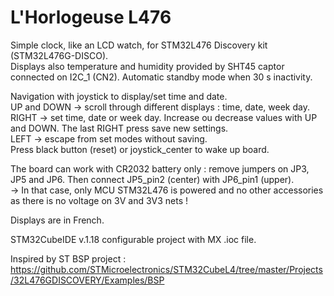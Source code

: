 # L'Horlogeuse L476

 Simple clock, like an LCD watch, for STM32L476 Discovery kit (STM32L476G-DISCO).  
 Displays also temperature and humidity provided by SHT45 captor connected on I2C_1 (CN2).
 Automatic standby mode when 30 s inactivity.  
 
 Navigation with joystick to display/set time and date.  
 UP and DOWN -> scroll through different displays : time, date, week day.  
 RIGHT -> set time, date or week day. Increase ou decrease values with UP and DOWN. The last RIGHT press save new settings.   
 LEFT -> escape from set modes without saving.  
 Press black button (reset) or joystick_center to wake up board.
 
 The board can work with CR2032 battery only : remove jumpers on JP3, JP5 and JP6. Then connect JP5_pin2 (center) with JP6_pin1 (upper).  
  -> In that case, only MCU STM32L476 is powered and no other accessories as there is no voltage on 3V and 3V3 nets !  
  
 Displays are in French.  
 
 STM32CubeIDE v.1.18 configurable project with MX .ioc file.  
 
 Inspired by ST BSP project :  
 https://github.com/STMicroelectronics/STM32CubeL4/tree/master/Projects/32L476GDISCOVERY/Examples/BSP  
 
